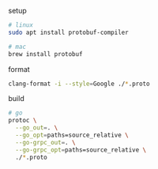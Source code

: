 setup

```bash
# linux
sudo apt install protobuf-compiler

# mac
brew install protobuf
```

format

```bash
clang-format -i --style=Google ./*.proto
```

build

```bash
# go
protoc \
  --go_out=. \
  --go_opt=paths=source_relative \
  --go-grpc_out=. \
  --go-grpc_opt=paths=source_relative \
  ./*.proto
```
